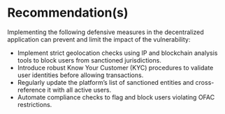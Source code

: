 # Recommendation(s)

Implementing the following defensive measures in the decentralized application can prevent and limit the impact of the vulnerability:

- Implement strict geolocation checks using IP and blockchain analysis tools to block users from sanctioned jurisdictions.
- Introduce robust Know Your Customer (KYC) procedures to validate user identities before allowing transactions.
- Regularly update the platform’s list of sanctioned entities and cross-reference it with all active users.
- Automate compliance checks to flag and block users violating OFAC restrictions.
